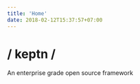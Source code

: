 ```yaml
---
title: 'Home'
date: 2018-02-12T15:37:57+07:00
---
```


# / keptn /

An enterprise grade open source framework
